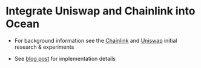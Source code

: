 # Integrate Uniswap and Chainlink into Ocean

* For background information see the [Chainlink](https://blog.oceanprotocol.com/bridging-blockchain-to-the-real-world-using-chainlink-afcf19cfbb73) and [Uniswap](https://blog.oceanprotocol.com/the-developers-guide-to-uniswap-48fcf6e9ee1e) initial research & experiments

* See [blog post](https://blog.oceanprotocol.com/integrating-uniswap-and-chainlink-into-ocean-protocol-8e07d654e188) for implementation details